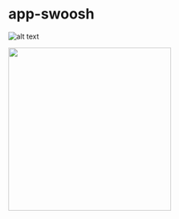 # app-swoosh

![alt text](https://github.com/samsadch/app-swoosh/blob/master/screenshots/welocme.PNG) 

<img src="icon.jpg" width="324" height="324">
